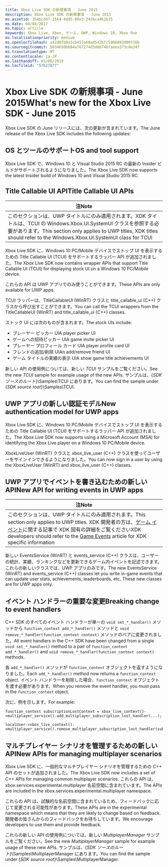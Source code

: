 ```yaml
---
title: Xbox Live SDK の新規事項 - June 2015
description: Xbox Live SDK の新規事項 - June 2015
ms.assetid: 354bcd47-2564-4dd5-89e3-242bca462b35
ms.date: 04/04/2017
ms.topic: article
keywords: Xbox Live, Xbox, ゲーム, UWP, Windows 10, Xbox One
ms.localizationpriority: medium
ms.openlocfilehash: a42d0fb0a3cb457a60a0542bfc5966893d00f18b
ms.sourcegitcommit: b034650b684a767274d5d88746faeea373c8e34f
ms.translationtype: MT
ms.contentlocale: ja-JP
ms.lasthandoff: 03/06/2019
ms.locfileid: "57627877"
---
```

# <a name="whats-new-for-the-xbox-live-sdk---june-2015"></a><span data-ttu-id="0b035-104">Xbox Live SDK の新規事項 - June 2015</span><span class="sxs-lookup"><span data-stu-id="0b035-104">What's new for the Xbox Live SDK - June 2015</span></span>

<span data-ttu-id="0b035-105">Xbox Live SDK の June リリースには、次の更新が含まれています。</span><span class="sxs-lookup"><span data-stu-id="0b035-105">The June release of the Xbox Live SDK includes the following updates:</span></span>

## <a name="os-and-tool-support"></a><span data-ttu-id="0b035-106">OS とツールのサポート</span><span class="sxs-lookup"><span data-stu-id="0b035-106">OS and tool support</span></span> ##
<span data-ttu-id="0b035-107">Xbox Live SDK で、Windows 10 と Visual Studio 2015 RC の最新の Insider ビルドがサポートされるようになりました。</span><span class="sxs-lookup"><span data-stu-id="0b035-107">The Xbox Live SDK now supports the latest Insider build of Windows 10 and Visual Studio 2015 RC.</span></span>

## <a name="title-callable-ui-apis"></a><span data-ttu-id="0b035-108">Title Callable UI API</span><span class="sxs-lookup"><span data-stu-id="0b035-108">Title Callable UI APIs</span></span>

| <span data-ttu-id="0b035-109">注</span><span class="sxs-lookup"><span data-stu-id="0b035-109">Note</span></span> |
|------|
| <span data-ttu-id="0b035-110">このセクションは、UWP タイトルにのみ適用されます。XDK タイトルは、TCUI の Windows.Xbox.UI.SystemUI クラスを参照する必要があります。</span><span class="sxs-lookup"><span data-stu-id="0b035-110">This section only applies to UWP titles, XDK titles should refer to the Windows.Xbox.UI.SystemUI class for TCUI</span></span>  |

<span data-ttu-id="0b035-111">Xbox Live SDK に、Windows 10 PC/Mobile デバイスでストップ UI を表示するための Title Callable UI (TCUI) をサポートするラッパー API が追加されました。</span><span class="sxs-lookup"><span data-stu-id="0b035-111">The Xbox Live SDK now contains wrapper APIs that support Title Callable UI (TCUI) for displaying stock UI on a Windows 10 PC/Mobile device.</span></span>

<span data-ttu-id="0b035-112">これらの API は UWP アプリでのみ使うことができます。</span><span class="sxs-lookup"><span data-stu-id="0b035-112">These APIs are only available for UWP apps.</span></span>

<span data-ttu-id="0b035-113">TCUI ラッパーは、TitleCallableUI (WinRT) クラスと title_callable_ui (C++) クラスから呼び出すことができます。</span><span class="sxs-lookup"><span data-stu-id="0b035-113">You can call the TCUI wrappers from the TitleCallableUI (WinRT) and title_callable_ui (C++) classes.</span></span>

<span data-ttu-id="0b035-114">ストック UI には次のものが含まれます。</span><span class="sxs-lookup"><span data-stu-id="0b035-114">The stock UIs include:</span></span>
* <span data-ttu-id="0b035-115">プレーヤー ピッカー UI</span><span class="sxs-lookup"><span data-stu-id="0b035-115">A player picker UI</span></span>
* <span data-ttu-id="0b035-116">ゲームへの招待ピッカー UI</span><span class="sxs-lookup"><span data-stu-id="0b035-116">A game invite picker UI</span></span>
* <span data-ttu-id="0b035-117">プレーヤー プロフィール カード UI</span><span class="sxs-lookup"><span data-stu-id="0b035-117">A player profile card UI</span></span>
* <span data-ttu-id="0b035-118">フレンドの追加/削除 UI</span><span class="sxs-lookup"><span data-stu-id="0b035-118">An add/remove friend UI</span></span>
* <span data-ttu-id="0b035-119">ゲーム タイトルの実績の表示 UI</span><span class="sxs-lookup"><span data-stu-id="0b035-119">A show game title achievements UI</span></span>

<span data-ttu-id="0b035-120">新しい API の使用例については、新しい *TCUI* サンプルをご覧ください。</span><span class="sxs-lookup"><span data-stu-id="0b035-120">See the new *TCUI* sample for example usage of the new APIs.</span></span> <span data-ttu-id="0b035-121">サンプルは、{*SDK ソースのルート*}\Samples\TCUI にあります。</span><span class="sxs-lookup"><span data-stu-id="0b035-121">You can find the sample under {*SDK source root*}\Samples\TCUI.</span></span>

## <a name="new-authentication-model-for-uwp-apps"></a><span data-ttu-id="0b035-122">UWP アプリの新しい認証モデル</span><span class="sxs-lookup"><span data-stu-id="0b035-122">New authentication model for UWP apps</span></span>
<span data-ttu-id="0b035-123">Xbox Live SDK に、Windows 10 PC/Mobile デバイスでストップ UI を表示するための Title Callable UI (TCUI) をサポートするラッパー API が追加されました。</span><span class="sxs-lookup"><span data-stu-id="0b035-123">The Xbox Live SDK now supports using a Microsoft Account (MSA) for identifying the Xbox Live player on a Windows 10 PC/Mobile device.</span></span>

<span data-ttu-id="0b035-124">XboxLiveUser (WinRT) クラスと xbox_live_user (C++) クラスを使ってユーザーをサインインできるようになりました。</span><span class="sxs-lookup"><span data-stu-id="0b035-124">You can now sign in a user by using the XboxLiveUser (WinRT) and xbox_live_user (C++) classes.</span></span>

## <a name="new-api-for-writing-events-in-uwp-apps"></a><span data-ttu-id="0b035-125">UWP アプリでイベントを書き込むための新しい API</span><span class="sxs-lookup"><span data-stu-id="0b035-125">New API for writing events in UWP apps</span></span>

| <span data-ttu-id="0b035-126">注</span><span class="sxs-lookup"><span data-stu-id="0b035-126">Note</span></span> |
|------|
| <span data-ttu-id="0b035-127">このセクションは、UWP タイトルにのみ適用されます。</span><span class="sxs-lookup"><span data-stu-id="0b035-127">This section only applies to UWP titles.</span></span>  <span data-ttu-id="0b035-128">XDK 開発者の方は、[ゲーム イベント](https://developer.microsoft.com/en-us/games/xbox/docs/xboxlive/xbox-live-partners/event-driven-data-platform/game-events)に関する記事で XDK 固有の詳細をご覧ください</span><span class="sxs-lookup"><span data-stu-id="0b035-128">XDK developers should refer to the [Game Events](https://developer.microsoft.com/en-us/games/xbox/docs/xboxlive/xbox-live-partners/event-driven-data-platform/game-events) article for XDK specific information</span></span>  |

<span data-ttu-id="0b035-129">新しい EventsService (WinRT) と events_service (C++) クラスは、ユーザーの統計、実績、ランキングなどを更新できるゲーム内イベントを記述できます。これらの新しいクラスでは、UWP アプリのみです。</span><span class="sxs-lookup"><span data-stu-id="0b035-129">The new EventsService (WinRT) and events_service (C++) classes let you write in-game events that can update user stats, achievements, leaderboards, etc. These new classes are for UWP apps only.</span></span>

## <a name="breaking-change-to-event-handlers"></a><span data-ttu-id="0b035-130">イベント ハンドラーの重要な変更</span><span class="sxs-lookup"><span data-stu-id="0b035-130">Breaking change to event handlers</span></span> ##
<span data-ttu-id="0b035-131">C++ SDK のすべてのイベント ハンドラーが単一の `void set_*_handler()` メソッドから `function_context add_*_handler()` メソッドと `void remove_*_handler(function_context context)` メソッドのペアに変更されました。</span><span class="sxs-lookup"><span data-stu-id="0b035-131">All event handlers in the C++ SDK have been changed from a single `void set_*_handler()` method to a pair of `function_context add_*_handler()` and `void remove_*_handler(function_context context)` methods.</span></span>

<span data-ttu-id="0b035-132">各 `add_*_handler()` メソッドが `function_context` オブジェクトを返すようになりました。</span><span class="sxs-lookup"><span data-stu-id="0b035-132">Each `add_*_handler()` method now returns a `function_context` object.</span></span> <span data-ttu-id="0b035-133">イベント ハンドラーを削除した場合、`function_context` オブジェクトを渡す必要があります。</span><span class="sxs-lookup"><span data-stu-id="0b035-133">When you remove the event handler, you must pass in the `function_context` object.</span></span>

<span data-ttu-id="0b035-134">次に、例を示します。</span><span class="sxs-lookup"><span data-stu-id="0b035-134">For example:</span></span>
```
function_context subscriptionLostContext = xbox_live_context()->multiplayer_service().add_multiplayer_subscription_lost_handler(...);

localUser->xbox_live_context()->multiplayer_service().remove_multiplayer_subscription_lost_handler(subscriptionLostContext);
```

## <a name="new-apis-for-managing-multiplayer-scenarios"></a><span data-ttu-id="0b035-135">マルチプレイヤー シナリオを管理するための新しい API</span><span class="sxs-lookup"><span data-stu-id="0b035-135">New APIs for managing multiplayer scenarios</span></span>
<span data-ttu-id="0b035-136">Xbox Live SDK に、一般的なマルチプレイヤー シナリオを管理するための C++ API のセットが追加されました。</span><span class="sxs-lookup"><span data-stu-id="0b035-136">The Xbox Live SDK now includes a set of C++ APIs for managing common multiplayer scenarios.</span></span> <span data-ttu-id="0b035-137">これらの API は、xbox.services.experimental.multiplayer 名前空間に含まれています。</span><span class="sxs-lookup"><span data-stu-id="0b035-137">The APIs are included in the xbox.services.experimental.multiplayer namespace.</span></span>

<span data-ttu-id="0b035-138">これらの API は、試験的な名前空間に含まれているため、フィードバックに応じて変更される可能性があります。</span><span class="sxs-lookup"><span data-stu-id="0b035-138">These APIs are in the experimental namespace which means that they are likely to change based on feedback.</span></span>  <span data-ttu-id="0b035-139">開発者の皆さんからのフィードバックをお待ちしています。</span><span class="sxs-lookup"><span data-stu-id="0b035-139">We encourage developers to use them and provide feedback.</span></span>

<span data-ttu-id="0b035-140">これらの新しい API の使用例については、新しい *MultiplayerManager* サンプルをご覧ください。</span><span class="sxs-lookup"><span data-stu-id="0b035-140">See the new *MultiplayerManager* sample for example usage of these new APIs.</span></span> <span data-ttu-id="0b035-141">サンプルは、{*SDK ソースのルート*}\Samples\MultiplayerManager にあります。</span><span class="sxs-lookup"><span data-stu-id="0b035-141">You can find the sample under {*SDK source root*}\Samples\MultiplayerManager.</span></span>
